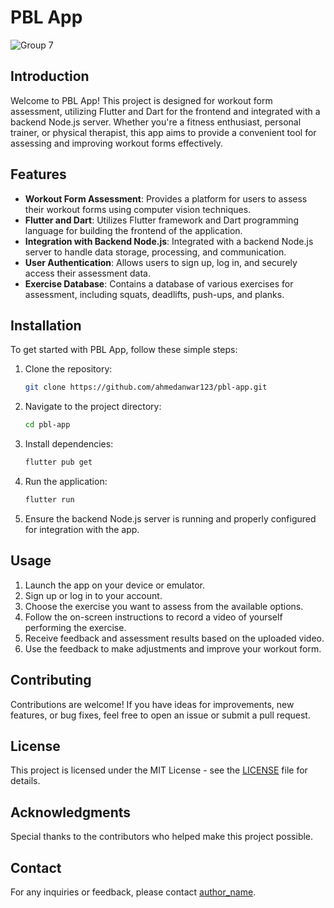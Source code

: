 # PBL App

![Group 7](https://github.com/ahmedanwar123/pbl-app/assets/49812918/842e994f-877e-4eae-98c0-ffe00968bab3)

## Introduction

Welcome to PBL App! This project is designed for workout form assessment, utilizing Flutter and Dart for the frontend and integrated with a backend Node.js server. Whether you're a fitness enthusiast, personal trainer, or physical therapist, this app aims to provide a convenient tool for assessing and improving workout forms effectively.

## Features

- **Workout Form Assessment**: Provides a platform for users to assess their workout forms using computer vision techniques.
- **Flutter and Dart**: Utilizes Flutter framework and Dart programming language for building the frontend of the application.
- **Integration with Backend Node.js**: Integrated with a backend Node.js server to handle data storage, processing, and communication.
- **User Authentication**: Allows users to sign up, log in, and securely access their assessment data.
- **Exercise Database**: Contains a database of various exercises for assessment, including squats, deadlifts, push-ups, and planks.

## Installation

To get started with PBL App, follow these simple steps:

1. Clone the repository:

    ```bash
    git clone https://github.com/ahmedanwar123/pbl-app.git
    ```

2. Navigate to the project directory:

    ```bash
    cd pbl-app
    ```

3. Install dependencies:

    ```bash
    flutter pub get
    ```

4. Run the application:

    ```bash
    flutter run
    ```

5. Ensure the backend Node.js server is running and properly configured for integration with the app.

## Usage

1. Launch the app on your device or emulator.
2. Sign up or log in to your account.
3. Choose the exercise you want to assess from the available options.
4. Follow the on-screen instructions to record a video of yourself performing the exercise.
5. Receive feedback and assessment results based on the uploaded video.
6. Use the feedback to make adjustments and improve your workout form.

## Contributing

Contributions are welcome! If you have ideas for improvements, new features, or bug fixes, feel free to open an issue or submit a pull request.

## License

This project is licensed under the MIT License - see the [LICENSE](https://github.com/ahmedanwar123/pbl-app/blob/main/LICENSE) file for details.

## Acknowledgments

Special thanks to the contributors who helped make this project possible.

## Contact

For any inquiries or feedback, please contact [author_name](mailto:author_email).
